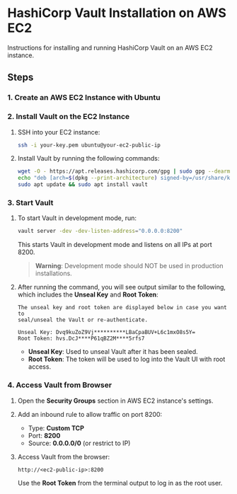 # HashiCorp Vault Installation on AWS EC2

Instructions for installing and running HashiCorp Vault on an AWS EC2 instance.

## Steps

### 1. Create an AWS EC2 Instance with Ubuntu

### 2. Install Vault on the EC2 Instance

1. SSH into your EC2 instance:
   ```bash
   ssh -i your-key.pem ubuntu@your-ec2-public-ip
   ```

2. Install Vault by running the following commands:
   ```bash
   wget -O - https://apt.releases.hashicorp.com/gpg | sudo gpg --dearmor -o /usr/share/keyrings/hashicorp-archive-keyring.gpg
   echo "deb [arch=$(dpkg --print-architecture) signed-by=/usr/share/keyrings/hashicorp-archive-keyring.gpg] https://apt.releases.hashicorp.com $(lsb_release -cs) main" | sudo tee /etc/apt/sources.list.d/hashicorp.list
   sudo apt update && sudo apt install vault
   ```

### 3. Start Vault

1. To start Vault in development mode, run:
   ```bash
   vault server -dev -dev-listen-address="0.0.0.0:8200"
   ```

   This starts Vault in development mode and listens on all IPs at port 8200.

   > **Warning**: Development mode should NOT be used in production installations.

2. After running the command, you will see output similar to the following, which includes the **Unseal Key** and **Root Token**:

   ```
   The unseal key and root token are displayed below in case you want to
   seal/unseal the Vault or re-authenticate.

   Unseal Key: Dvq9kuZoZ9Vj**********LBaCpaBUV+L6c1mxO8s5Y=
   Root Token: hvs.DcJ****P61qBZ2M****5rfs7
   ```

   - **Unseal Key**: Used to unseal Vault after it has been sealed.
   - **Root Token**: The token will be used to log into the Vault UI with root access.

### 4. Access Vault from Browser

1. Open the **Security Groups** section in AWS EC2 instance's settings.
2. Add an inbound rule to allow traffic on port 8200:
   - Type: **Custom TCP**
   - Port: **8200**
   - Source: **0.0.0.0/0** (or restrict to IP)
   
3. Access Vault from the browser:
   ```
   http://<ec2-public-ip>:8200
   ```

   Use the **Root Token** from the terminal output to log in as the root user.
